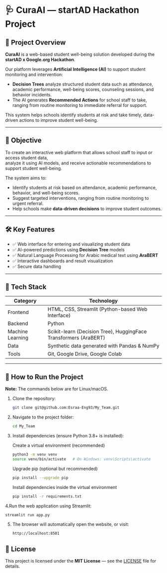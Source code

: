 # 🩺 CuraAI — startAD Hackathon Project

## 🧠 Project Overview
**CuraAI** is a web-based student well-being solution developed during the **startAD x Google.org Hackathon**.  

Our platform leverages **Artificial Intelligence (AI)** to support student monitoring and intervention:  
- **Decision Trees** analyze structured student data such as attendance, academic performance, well-being scores, counseling sessions, and behavior incidents.  
- The AI generates **Recommended Actions** for school staff to take, ranging from routine monitoring to immediate referral for support.  

This system helps schools identify students at risk and take timely, data-driven actions to improve student well-being.


---

## 🎯 Objective
To create an interactive web platform that allows school staff to input or access student data,  
analyze it using AI models, and receive actionable recommendations to support student well-being.  

The system aims to:  
- Identify students at risk based on attendance, academic performance, behavior, and well-being scores.  
- Suggest targeted interventions, ranging from routine monitoring to urgent referral.  
- Help schools make **data-driven decisions** to improve student outcomes.


---

## 🛠️ Key Features
- ✅ Web interface for entering and visualizing student data  
- ✅ AI-powered predictions using **Decision Tree** models  
- ✅ Natural Language Processing for Arabic medical text using **AraBERT**  
- ✅ Interactive dashboards and result visualization  
- ✅ Secure data handling  

---

## 🧩 Tech Stack
| Category | Technology |
|-----------|-------------|
| Frontend | HTML, CSS, Streamlit (Python-based Web Interface) |
| Backend | Python |
| Machine Learning | Scikit-learn (Decision Tree), HuggingFace Transformers (AraBERT) |
| Data | Synthetic data generated with Pandas & NumPy |
| Tools | Git, Google Drive, Google Colab |
---

## 🧪 How to Run the Project
**Note:** The commands below are for Linux/macOS. 
1. Clone the repository:
   ```bash
   git clone git@github.com:Esraa-Eng93/My_Team.git

2. Navigate to the project folder:
      ```bash
   cd My_Team
3. Install dependencies (ensure Python 3.8+ is installed):

   Create a virtual environment (recommended)
    ```bash
   python3 -m venv venv
   source venv/bin/activate   # On Windows: venv\Scripts\activate
   ```
   Upgrade pip (optional but recommended)
   ```bash
   pip install --upgrade pip
   ```
   Install dependencies inside the virtual environment
   ```bash
   pip install -r requirements.txt
    ```

4.Run the web application using Streamlit:
   ```bash
  streamlit run app.py
   ```
5. The browser will automatically open the website, or visit:
   ```bash
   http://localhost:8501
   ```
## 📜 License
This project is licensed under the **MIT License** — see the [LICENSE](LICENSE) file for details.
